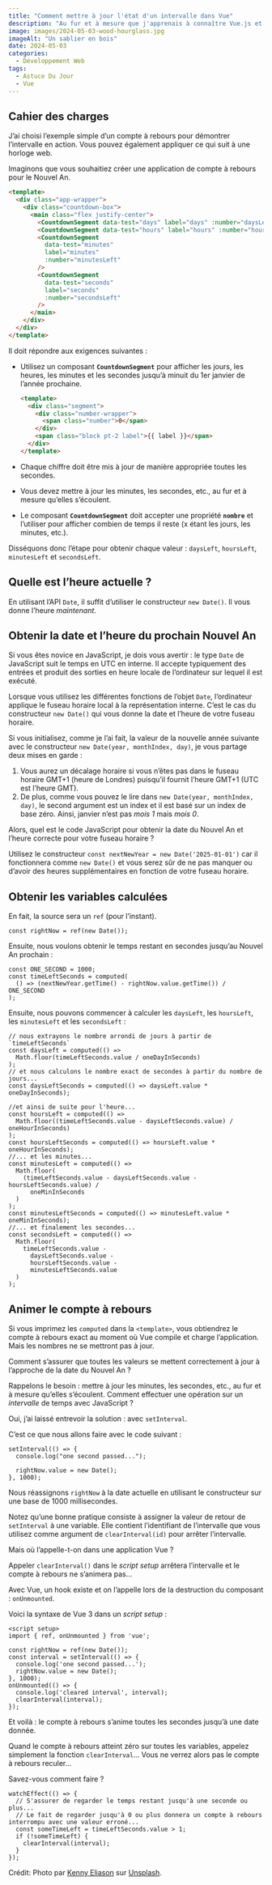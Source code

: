 ```yaml
---
title: "Comment mettre à jour l'état d'un intervalle dans Vue"
description: "Au fur et à mesure que j'apprenais à connaître Vue.js et à coder des applications avec le framework, j'ai appris à mettre à jour par intervalle les composants. Voyons comment cela fonctionne avec un exemple détaillé."
image: images/2024-05-03-wood-hourglass.jpg
imageAlt: "Un sablier en bois"
date: 2024-05-03
categories:
  - Développement Web
tags:
  - Astuce Du Jour
  - Vue
---
```


## Cahier des charges

J’ai choisi l’exemple simple d’un compte à rebours pour démontrer l’intervalle en action. Vous pouvez également appliquer ce qui suit à une horloge web.

Imaginons que vous souhaitiez créer une application de compte à rebours pour le Nouvel An.

```html
<template>
  <div class="app-wrapper">
    <div class="countdown-box">
      <main class="flex justify-center">
        <CountdownSegment data-test="days" label="days" :number="daysLeft" />
        <CountdownSegment data-test="hours" label="hours" :number="hoursLeft" />
        <CountdownSegment
          data-test="minutes"
          label="minutes"
          :number="minutesLeft"
        />
        <CountdownSegment
          data-test="seconds"
          label="seconds"
          :number="secondsLeft"
        />
      </main>
    </div>
  </div>
</template>
```

Il doit répondre aux exigences suivantes :

- Utilisez un composant **`CountdownSegment`** pour afficher les jours, les heures, les minutes et les secondes jusqu’à minuit du 1er janvier de l’année prochaine.

  ```html
  <template>
    <div class="segment">
      <div class="number-wrapper">
        <span class="number">0</span>
      </div>
      <span class="block pt-2 label">{{ label }}</span>
    </div>
  </template>
  ```

- Chaque chiffre doit être mis à jour de manière appropriée toutes les secondes.
- Vous devez mettre à jour les minutes, les secondes, etc., au fur et à mesure qu’elles s’écoulent.
- Le composant **`CountdownSegment`** doit accepter une propriété **`nombre`** et l’utiliser pour afficher combien de temps il reste (x étant les jours, les minutes, etc.).

Disséquons donc l’étape pour obtenir chaque valeur : `daysLeft`, `hoursLeft`, `minutesLeft` et `secondsLeft`.

## Quelle est l’heure actuelle ?

En utilisant l’API `Date`, il suffit d’utiliser le constructeur `new Date()`. Il vous donne l’heure _maintenant_.

## Obtenir la date et l’heure du prochain Nouvel An

Si vous êtes novice en JavaScript, je dois vous avertir : le type `Date` de JavaScript suit le temps en UTC en interne. Il accepte typiquement des entrées et produit des sorties en heure locale de l’ordinateur sur lequel il est exécuté.

Lorsque vous utilisez les différentes fonctions de l’objet `Date`, l’ordinateur applique le fuseau horaire local à la représentation interne. C’est le cas du constructeur `new Date()` qui vous donne la date et l’heure de votre fuseau horaire.

Si vous initialisez, comme je l’ai fait, la valeur de la nouvelle année suivante avec le constructeur `new Date(year, monthIndex, day)`, je vous partage deux mises en garde :

1. Vous aurez un décalage horaire si vous n’êtes pas dans le fuseau horaire GMT+1 (heure de Londres) puisqu’il fournit l’heure GMT+1 (UTC est l’heure GMT).
2. De plus, comme vous pouvez le lire dans `new Date(year, monthIndex, day)`, le second argument est un index et il est basé sur un index de base zéro. Ainsi, janvier n’est pas _mois 1_ mais _mois 0_.

Alors, quel est le code JavaScript pour obtenir la date du Nouvel An et l’heure correcte pour votre fuseau horaire ?

Utilisez le constructeur `const nextNewYear = new Date('2025-01-01')` car il fonctionnera comme `new Date()` et vous serez sûr de ne pas manquer ou d’avoir des heures supplémentaires en fonction de votre fuseau horaire.

## Obtenir les variables calculées

En fait, la source sera un `ref` (pour l’instant).

```tsx
const rightNow = ref(new Date());
```

Ensuite, nous voulons obtenir le temps restant en secondes jusqu’au Nouvel An prochain :

```tsx
const ONE_SECOND = 1000;
const timeLeftSeconds = computed(
  () => (nextNewYear.getTime() - rightNow.value.getTime()) / ONE_SECOND
);
```

Ensuite, nous pouvons commencer à calculer les `daysLeft`, les `hoursLeft`, les `minutesLeft` et les `secondsLeft` :

```tsx
// nous extrayons le nombre arrondi de jours à partir de `timeLeftSeconds`
const daysLeft = computed(() =>
  Math.floor(timeLeftSeconds.value / oneDayInSeconds)
);
// et nous calculons le nombre exact de secondes à partir du nombre de jours...
const daysLeftSeconds = computed(() => daysLeft.value * oneDayInSeconds);

//et ainsi de suite pour l'heure...
const hoursLeft = computed(() =>
  Math.floor((timeLeftSeconds.value - daysLeftSeconds.value) / oneHourInSeconds)
);
const hoursLeftSeconds = computed(() => hoursLeft.value * oneHourInSeconds);
//... et les minutes...
const minutesLeft = computed(() =>
  Math.floor(
    (timeLeftSeconds.value - daysLeftSeconds.value - hoursLeftSeconds.value) /
      oneMinInSeconds
  )
);
const minutesLeftSeconds = computed(() => minutesLeft.value * oneMinInSeconds);
//... et finalement les secondes...
const secondsLeft = computed(() =>
  Math.floor(
    timeLeftSeconds.value -
      daysLeftSeconds.value -
      hoursLeftSeconds.value -
      minutesLeftSeconds.value
  )
);
```

## Animer le compte à rebours

Si vous imprimez les `computed` dans la `<template>`, vous obtiendrez le compte à rebours exact au moment où Vue compile et charge l’application. Mais les nombres ne se mettront pas à jour.

Comment s’assurer que toutes les valeurs se mettent correctement à jour à l’approche de la date du Nouvel An ?

Rappelons le besoin : mettre à jour les minutes, les secondes, etc., au fur et à mesure qu’elles s’écoulent. Comment effectuer une opération sur un _intervalle_ de temps avec JavaScript ?

Oui, j’ai laissé entrevoir la solution : avec `setInterval`.

C’est ce que nous allons faire avec le code suivant :

```tsx
setInterval(() => {
  console.log("one second passed...");

  rightNow.value = new Date();
}, 1000);
```

Nous réassignons `rightNow` à la date actuelle en utilisant le constructeur sur une base de 1000 millisecondes.

Notez qu’une bonne pratique consiste à assigner la valeur de retour de `setInterval` à une variable. Elle contient l’identifiant de l’intervalle que vous utilisez comme argument de `clearInterval(id)` pour arrêter l’intervalle.

Mais où l’appelle-t-on dans une application Vue ?

Appeler `clearInterval()` dans le _script setup_ arrêtera l’intervalle et le compte à rebours ne s’animera pas…

Avec Vue, un hook existe et on l’appelle lors de la destruction du composant : `onUnmounted`.

Voici la syntaxe de Vue 3 dans un _script setup_ :

```tsx
<script setup>
import { ref, onUnmounted } from 'vue';

const rightNow = ref(new Date());
const interval = setInterval(() => {
  console.log('one second passed...');
  rightNow.value = new Date();
}, 1000);
onUnmounted(() => {
  console.log('cleared interval', interval);
  clearInterval(interval);
});
```

Et voilà : le compte à rebours s’anime toutes les secondes jusqu’à une date donnée.

Quand le compte à rebours atteint zéro sur toutes les variables, appelez simplement la fonction `clearInterval`... Vous ne verrez alors pas le compte à rebours reculer…

Savez-vous comment faire ?

```tsx
watchEffect(() => {
  // S'assurer de regarder le temps restant jusqu'à une seconde ou plus...
  // Le fait de regarder jusqu'à 0 ou plus donnera un compte à rebours interrompu avec une valeur erroné...
  const someTimeLeft = timeLeftSeconds.value > 1;
  if (!someTimeLeft) {
    clearInterval(interval);
  }
});
```

Crédit: Photo par [Kenny Eliason](https://unsplash.com/@neonbrand?utm_content=creditCopyText&utm_medium=referral&utm_source=unsplash) sur [Unsplash](https://unsplash.com/photos/clear-hour-glass-with-brown-frame-KYxXMTpTzek?utm_content=creditCopyText&utm_medium=referral&utm_source=unsplash).
